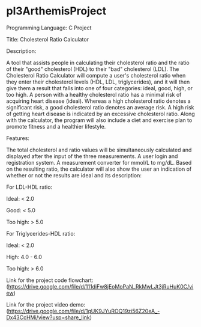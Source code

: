 # pl3ArthemisProject

Programming Language: C Project 

Title: Cholesterol Ratio Calculator

Description:

A tool that assists people in calculating their cholesterol ratio and the ratio of their "good" cholesterol (HDL) to their "bad" cholesterol (LDL). 
The Cholesterol Ratio Calculator will compute a user's cholesterol ratio when they enter their cholesterol levels (HDL, LDL, triglycerides), 
and it will then give them a result that falls into one of four categories: ideal, good, high, or too high. A person with a healthy cholesterol ratio 
has a minimal risk of acquiring heart disease (ideal). Whereas a high cholesterol ratio denotes a significant risk, a good cholesterol ratio denotes an 
average risk. A high risk of getting heart disease is indicated by an excessive cholesterol ratio. Along with the calculator, the program will also 
include a diet and exercise plan to promote fitness and a healthier lifestyle.

Features:

The total cholesterol and ratio values will be simultaneously calculated and displayed after the input of the three measurements.
A user login and registration system.
A measurement converter for mmol/L to mg/dL.
Based on the resulting ratio, the calculator will also show the user an indication of whether or not the results are ideal and its description:

For LDL-HDL ratio:

Ideal: < 2.0

Good: < 5.0

Too high: > 5.0

For Triglycerides-HDL ratio:

Ideal: < 2.0

High: 4.0 - 6.0

Too high: > 6.0

Link for the project code flowchart: (https://drive.google.com/file/d/111diFw8jEoMoPaN_RkMwLJt3jRuHuK0C/view)

Link for the project video demo: (https://drive.google.com/file/d/1qUK9JYuROQ19zi56Z20eA_-Dx43CcHMi/view?usp=share_link)


